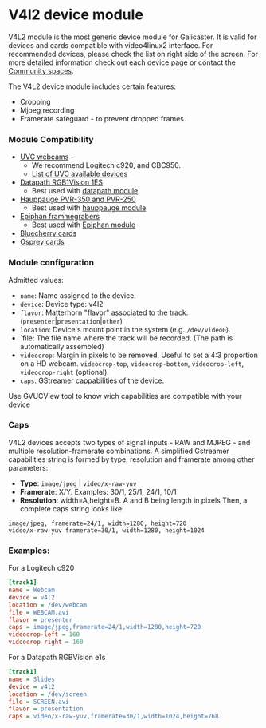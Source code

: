 
V4l2 device module
==================

V4L2 module is the most generic device module for Galicaster. It is valid for devices and cards compatible with video4linux2 interface. For recommended devices, please check the list on right side of the screen. For more detailed information check out each device page or contact the [Community spaces]().

The V4L2 device module includes certain features:

* Cropping
* Mjpeg recording
* Framerate safeguard - to prevent dropped frames.

### Module Compatibility
* [UVC webcams]() -
  * We recommend Logitech c920, and CBC950.
  * [List of UVC available devices]()
* [Datapath RGB1Vision 1ES]()
  * Best used with [datapath module]()
* [Hauppauge PVR-350 and PVR-250]()
  * Best used with [hauppauge module]()
* [Epiphan frammegrabers]()
  * Best used with [Epiphan module]()
* [Bluecherry cards]()
* [Osprey cards]()

### Module configuration
Admitted values:

* `name`: Name assigned to the device.
* `device`: Device type: v4l2
* `flavor`: Matterhorn "flavor" associated to the track. (`presenter`|`presentation`|`other`)
* `location`: Device's mount point in the system (e.g. `/dev/video0`).
* `file: The file name where the track will be recorded. (The path is automatically assembled)
* `videocrop`: Margin in pixels to be removed. Useful to set a 4:3 proportion on a HD webcam. `videocrop-top`, `videocrop-bottom`, `videocrop-left`, `videocrop-right` (optional).
* `caps`:  GStreamer cappabilities of the device.

Use GVUCView tool to know wich capabilities are compatible with your device

### Caps
V4L2 devices accepts two types of signal inputs - RAW and MJPEG - and multiple resolution-framerate combinations. A simplified Gstreamer capabilities string is formed by type, resolution and framerate among other parameters:

* **Type**: `image/jpeg` | `video/x-raw-yuv`
* **Framerat**e: X/Y. Examples: 30/1, 25/1, 24/1, 10/1
* **Resolution**: width=A,height=B. A and B being length in pixels
Then, a complete caps string looks like:

```
image/jpeg, framerate=24/1, width=1280, height=720
video/x-raw-yuv framerate=30/1, width=1280, height=1024
```

### Examples:
For a Logitech c920

```ini
[track1]
name = Webcam
device = v4l2
location = /dev/webcam
file = WEBCAM.avi
flavor = presenter
caps = image/jpeg,framerate=24/1,width=1280,height=720
videocrop-left = 160
videocrop-right = 160
```
For a Datapath RGBVision e1s

```ini
[track1]
name = Slides
device = v4l2
location = /dev/screen
file = SCREEN.avi
flavor = presentation
caps = video/x-raw-yuv,framerate=30/1,width=1024,height=768
```
